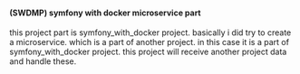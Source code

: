 <h4>(SWDMP) symfony with docker microservice part</h4>

this project part is symfony_with_docker project.
basically i did try to create a microservice. which 
is a part of another project. in this case it is a part
of symfony_with_docker project. this project will receive 
another project data and handle these. 

